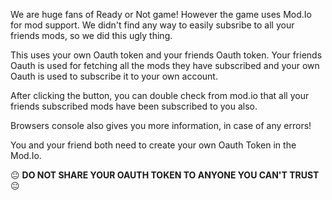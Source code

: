 We are huge fans of Ready or Not game! However the game uses Mod.Io for mod support. We didn't find any way to easily subsribe to all your friends mods, so we did this ugly thing.

This uses your own Oauth token and your friends Oauth token. Your friends Oauth is used for fetching all the mods they have subscribed and your own Oauth is used to subscribe it to your own account.

After clicking the button, you can double check from mod.io that all your friends subscribed mods have been subscribed to you also.

Browsers console also gives you more information, in case of any errors!

You and your friend both need to create your own Oauth Token in the Mod.Io.

😐 <b>DO NOT SHARE YOUR OAUTH TOKEN TO ANYONE YOU CAN'T TRUST</b> 😐
